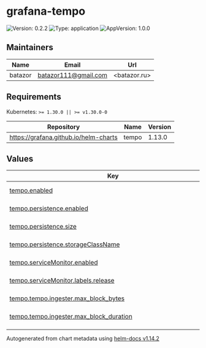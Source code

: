 # grafana-tempo

![Version: 0.2.2](https://img.shields.io/badge/Version-0.2.2-informational?style=flat-square) ![Type: application](https://img.shields.io/badge/Type-application-informational?style=flat-square) ![AppVersion: 1.0.0](https://img.shields.io/badge/AppVersion-1.0.0-informational?style=flat-square)

## Maintainers

| Name | Email | Url |
| ---- | ------ | --- |
| batazor | <batazor111@gmail.com> | <batazor.ru> |

## Requirements

Kubernetes: `>= 1.30.0 || >= v1.30.0-0`

| Repository | Name | Version |
|------------|------|---------|
| https://grafana.github.io/helm-charts | tempo | 1.13.0 |

## Values

<table height="400px" >
	<thead>
		<th>Key</th>
		<th>Type</th>
		<th>Default</th>
		<th>Description</th>
	</thead>
	<tbody>
		<tr>
			<td id="tempo--enabled"><a href="./values.yaml#L2">tempo.enabled</a></td>
			<td>
bool
</td>
			<td>
				<div style="max-width: 300px;">
<pre lang="json">
true
</pre>
</div>
			</td>
			<td></td>
		</tr>
		<tr>
			<td id="tempo--persistence--enabled"><a href="./values.yaml#L72">tempo.persistence.enabled</a></td>
			<td>
bool
</td>
			<td>
				<div style="max-width: 300px;">
<pre lang="json">
true
</pre>
</div>
			</td>
			<td></td>
		</tr>
		<tr>
			<td id="tempo--persistence--size"><a href="./values.yaml#L74">tempo.persistence.size</a></td>
			<td>
string
</td>
			<td>
				<div style="max-width: 300px;">
<pre lang="json">
"10Gi"
</pre>
</div>
			</td>
			<td></td>
		</tr>
		<tr>
			<td id="tempo--persistence--storageClassName"><a href="./values.yaml#L73">tempo.persistence.storageClassName</a></td>
			<td>
string
</td>
			<td>
				<div style="max-width: 300px;">
<pre lang="json">
"local-path"
</pre>
</div>
			</td>
			<td></td>
		</tr>
		<tr>
			<td id="tempo--serviceMonitor--enabled"><a href="./values.yaml#L66">tempo.serviceMonitor.enabled</a></td>
			<td>
bool
</td>
			<td>
				<div style="max-width: 300px;">
<pre lang="json">
true
</pre>
</div>
			</td>
			<td></td>
		</tr>
		<tr>
			<td id="tempo--serviceMonitor--labels--release"><a href="./values.yaml#L69">tempo.serviceMonitor.labels.release</a></td>
			<td>
string
</td>
			<td>
				<div style="max-width: 300px;">
<pre lang="json">
"prometheus-operator"
</pre>
</div>
			</td>
			<td></td>
		</tr>
		<tr>
			<td id="tempo--tempo--ingester--max_block_bytes"><a href="./values.yaml#L30">tempo.tempo.ingester.max_block_bytes</a></td>
			<td>
int
</td>
			<td>
				<div style="max-width: 300px;">
<pre lang="json">
500000000
</pre>
</div>
			</td>
			<td></td>
		</tr>
		<tr>
			<td id="tempo--tempo--ingester--max_block_duration"><a href="./values.yaml#L31">tempo.tempo.ingester.max_block_duration</a></td>
			<td>
string
</td>
			<td>
				<div style="max-width: 300px;">
<pre lang="json">
"30m"
</pre>
</div>
			</td>
			<td></td>
		</tr>
		<tr>
			<td id="tempo--tempo--ingester--trace_idle_period"><a href="./values.yaml#L29">tempo.tempo.ingester.trace_idle_period</a></td>
			<td>
string
</td>
			<td>
				<div style="max-width: 300px;">
<pre lang="json">
"10s"
</pre>
</div>
			</td>
			<td></td>
		</tr>
		<tr>
			<td id="tempo--tempo--metricsGenerator--enabled"><a href="./values.yaml#L25">tempo.tempo.metricsGenerator.enabled</a></td>
			<td>
string
</td>
			<td>
				<div style="max-width: 300px;">
<pre lang="json">
"enable"
</pre>
</div>
			</td>
			<td></td>
		</tr>
		<tr>
			<td id="tempo--tempo--metricsGenerator--remoteWriteUrl"><a href="./values.yaml#L26">tempo.tempo.metricsGenerator.remoteWriteUrl</a></td>
			<td>
string
</td>
			<td>
				<div style="max-width: 300px;">
<pre lang="json">
"http://prometheus-prometheus.prometheus-operator:9090/api/v1/write"
</pre>
</div>
			</td>
			<td></td>
		</tr>
		<tr>
			<td id="tempo--tempo--querier--max_concurrent_queries"><a href="./values.yaml#L34">tempo.tempo.querier.max_concurrent_queries</a></td>
			<td>
int
</td>
			<td>
				<div style="max-width: 300px;">
<pre lang="json">
100
</pre>
</div>
			</td>
			<td></td>
		</tr>
		<tr>
			<td id="tempo--tempo--querier--search--prefer_self"><a href="./values.yaml#L36">tempo.tempo.querier.search.prefer_self</a></td>
			<td>
int
</td>
			<td>
				<div style="max-width: 300px;">
<pre lang="json">
50
</pre>
</div>
			</td>
			<td></td>
		</tr>
		<tr>
			<td id="tempo--tempo--query_frontend--max_outstanding_per_tenant"><a href="./values.yaml#L41">tempo.tempo.query_frontend.max_outstanding_per_tenant</a></td>
			<td>
int
</td>
			<td>
				<div style="max-width: 300px;">
<pre lang="json">
2000
</pre>
</div>
			</td>
			<td></td>
		</tr>
		<tr>
			<td id="tempo--tempo--query_frontend--search--concurrent_jobs"><a href="./values.yaml#L43">tempo.tempo.query_frontend.search.concurrent_jobs</a></td>
			<td>
int
</td>
			<td>
				<div style="max-width: 300px;">
<pre lang="json">
2000
</pre>
</div>
			</td>
			<td></td>
		</tr>
		<tr>
			<td id="tempo--tempo--query_frontend--search--target_bytes_per_job"><a href="./values.yaml#L44">tempo.tempo.query_frontend.search.target_bytes_per_job</a></td>
			<td>
int
</td>
			<td>
				<div style="max-width: 300px;">
<pre lang="json">
400000000
</pre>
</div>
			</td>
			<td></td>
		</tr>
		<tr>
			<td id="tempo--tempo--reportingEnabled"><a href="./values.yaml#L8">tempo.tempo.reportingEnabled</a></td>
			<td>
bool
</td>
			<td>
				<div style="max-width: 300px;">
<pre lang="json">
false
</pre>
</div>
			</td>
			<td></td>
		</tr>
		<tr>
			<td id="tempo--tempo--resources--limits--cpu"><a href="./values.yaml#L18">tempo.tempo.resources.limits.cpu</a></td>
			<td>
int
</td>
			<td>
				<div style="max-width: 300px;">
<pre lang="json">
2
</pre>
</div>
			</td>
			<td></td>
		</tr>
		<tr>
			<td id="tempo--tempo--resources--limits--memory"><a href="./values.yaml#L19">tempo.tempo.resources.limits.memory</a></td>
			<td>
string
</td>
			<td>
				<div style="max-width: 300px;">
<pre lang="json">
"3Gi"
</pre>
</div>
			</td>
			<td></td>
		</tr>
		<tr>
			<td id="tempo--tempo--resources--requests--cpu"><a href="./values.yaml#L21">tempo.tempo.resources.requests.cpu</a></td>
			<td>
string
</td>
			<td>
				<div style="max-width: 300px;">
<pre lang="json">
"500m"
</pre>
</div>
			</td>
			<td></td>
		</tr>
		<tr>
			<td id="tempo--tempo--resources--requests--memory"><a href="./values.yaml#L22">tempo.tempo.resources.requests.memory</a></td>
			<td>
string
</td>
			<td>
				<div style="max-width: 300px;">
<pre lang="json">
"256Mi"
</pre>
</div>
			</td>
			<td></td>
		</tr>
		<tr>
			<td id="tempo--tempo--retention"><a href="./values.yaml#L38">tempo.tempo.retention</a></td>
			<td>
string
</td>
			<td>
				<div style="max-width: 300px;">
<pre lang="json">
"12h"
</pre>
</div>
			</td>
			<td></td>
		</tr>
		<tr>
			<td id="tempo--tempo--storage--trace--backend"><a href="./values.yaml#L48">tempo.tempo.storage.trace.backend</a></td>
			<td>
string
</td>
			<td>
				<div style="max-width: 300px;">
<pre lang="json">
"local"
</pre>
</div>
			</td>
			<td></td>
		</tr>
		<tr>
			<td id="tempo--tempo--storage--trace--block--bloom_filter_false_positive"><a href="./values.yaml#L51">tempo.tempo.storage.trace.block.bloom_filter_false_positive</a></td>
			<td>
float
</td>
			<td>
				<div style="max-width: 300px;">
<pre lang="json">
0.05
</pre>
</div>
			</td>
			<td></td>
		</tr>
		<tr>
			<td id="tempo--tempo--storage--trace--block--parquet_dedicated_columns[0]--name"><a href="./values.yaml#L55">tempo.tempo.storage.trace.block.parquet_dedicated_columns[0].name</a></td>
			<td>
string
</td>
			<td>
				<div style="max-width: 300px;">
<pre lang="json">
"rpc.service"
</pre>
</div>
			</td>
			<td></td>
		</tr>
		<tr>
			<td id="tempo--tempo--storage--trace--block--parquet_dedicated_columns[0]--scope"><a href="./values.yaml#L54">tempo.tempo.storage.trace.block.parquet_dedicated_columns[0].scope</a></td>
			<td>
string
</td>
			<td>
				<div style="max-width: 300px;">
<pre lang="json">
"span"
</pre>
</div>
			</td>
			<td></td>
		</tr>
		<tr>
			<td id="tempo--tempo--storage--trace--block--parquet_dedicated_columns[0]--type"><a href="./values.yaml#L56">tempo.tempo.storage.trace.block.parquet_dedicated_columns[0].type</a></td>
			<td>
string
</td>
			<td>
				<div style="max-width: 300px;">
<pre lang="json">
"string"
</pre>
</div>
			</td>
			<td></td>
		</tr>
		<tr>
			<td id="tempo--tempo--storage--trace--block--version"><a href="./values.yaml#L50">tempo.tempo.storage.trace.block.version</a></td>
			<td>
string
</td>
			<td>
				<div style="max-width: 300px;">
<pre lang="json">
"vParquet4"
</pre>
</div>
			</td>
			<td></td>
		</tr>
		<tr>
			<td id="tempo--tempo--storage--trace--local--path"><a href="./values.yaml#L58">tempo.tempo.storage.trace.local.path</a></td>
			<td>
string
</td>
			<td>
				<div style="max-width: 300px;">
<pre lang="json">
"/var/tempo/traces"
</pre>
</div>
			</td>
			<td></td>
		</tr>
		<tr>
			<td id="tempo--tempo--storage--trace--pool--max_workers"><a href="./values.yaml#L62">tempo.tempo.storage.trace.pool.max_workers</a></td>
			<td>
int
</td>
			<td>
				<div style="max-width: 300px;">
<pre lang="json">
400
</pre>
</div>
			</td>
			<td></td>
		</tr>
		<tr>
			<td id="tempo--tempo--storage--trace--pool--queue_depth"><a href="./values.yaml#L63">tempo.tempo.storage.trace.pool.queue_depth</a></td>
			<td>
int
</td>
			<td>
				<div style="max-width: 300px;">
<pre lang="json">
30000
</pre>
</div>
			</td>
			<td></td>
		</tr>
		<tr>
			<td id="tempo--tempo--storage--trace--wal--path"><a href="./values.yaml#L60">tempo.tempo.storage.trace.wal.path</a></td>
			<td>
string
</td>
			<td>
				<div style="max-width: 300px;">
<pre lang="json">
"/var/tempo/wal"
</pre>
</div>
			</td>
			<td></td>
		</tr>
		<tr>
			<td id="tempo--tempoQuery--enabled"><a href="./values.yaml#L5">tempo.tempoQuery.enabled</a></td>
			<td>
bool
</td>
			<td>
				<div style="max-width: 300px;">
<pre lang="json">
true
</pre>
</div>
			</td>
			<td></td>
		</tr>
	</tbody>
</table>

----------------------------------------------
Autogenerated from chart metadata using [helm-docs v1.14.2](https://github.com/norwoodj/helm-docs/releases/v1.14.2)
